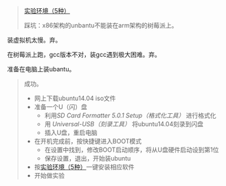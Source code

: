 > [实验环境（5种）](https://github.com/kiukotsu/ucore)
>
> 踩坑：x86架构的unbantu不能装在arm架构的树莓派上。

装虚拟机太慢。弃。

在树莓派上跑，gcc版本不对，装gcc遇到极大困难。弃。

准备在电脑上装ubantu。

> 成功。
>
> - 网上下载ubuntu14.04 iso文件
> - 准备一个U（闪）盘
>   - 利用*SD Card Formatter 5.0.1 Setup（格式化工具）* 进行格式化
>   - 用 *Universal-USB（刻录工具）* 将ubuntu14.04刻录到闪盘
>   - 插入U盘，重启电脑
> - 在开机完成前，按快捷键进入BOOT模式
>   - 在设置中找到，修改BOOT启动顺序，将从U盘硬件启动设到第1位
>   - 保存设置，退出，开始装ubuntu
> - 按[实验环境（5种）](https://github.com/kiukotsu/ucore)一键安装相应软件
> - 开始做实验

